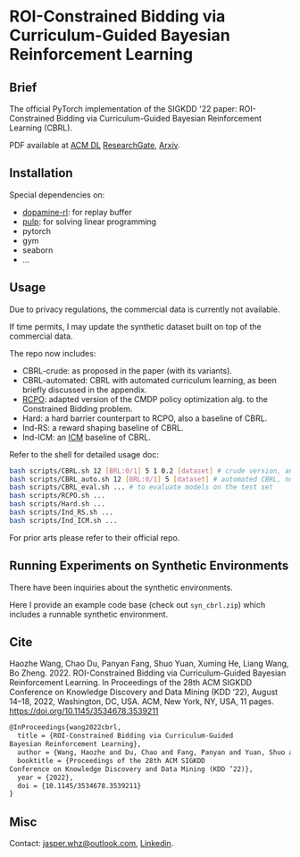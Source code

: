 # ROI-Constrained Bidding via Curriculum-Guided Bayesian Reinforcement Learning
## Brief 
The official PyTorch implementation of the SIGKDD '22 paper: ROI-Constrained Bidding via Curriculum-Guided Bayesian Reinforcement Learning (CBRL). 

PDF available at [ACM DL](https://dl.acm.org/doi/abs/10.1145/3534678.3539211) [ResearchGate](https://www.researchgate.net/publication/361222484_ROI_Constrained_Bidding_via_Curriculum-Guided_Bayesian_Reinforcement_Learning), [Arxiv](https://arxiv.org/abs/2206.05240).

## Installation

Special dependencies on:
- [dopamine-rl](https://pypi.org/project/dopamine-rl/): for replay buffer
- [pulp](https://pypi.org/project/PuLP/): for solving linear programming
- pytorch
- gym
- seaborn
- ...

## Usage
Due to privacy regulations, the commercial data is currently not available. 

If time permits, I may update the synthetic dataset built on top of the commercial data. 

The repo now includes:
- CBRL-crude: as proposed in the paper (with its variants).
- CBRL-automated: CBRL with automated curriculum learning, as been briefly discussed in the appendix. 
- [RCPO](https://arxiv.org/abs/1805.11074): adapted version of the CMDP policy optimization alg. to the Constrained Bidding problem. 
- Hard: a hard barrier counterpart to RCPO, also a baseline of CBRL. 
- Ind-RS: a reward shaping baseline of CBRL.
- Ind-ICM: an [ICM](https://arxiv.org/pdf/1705.05363.pdf) baseline of CBRL. 

Refer to the shell for detailed usage doc:
```bash
bash scripts/CBRL.sh 12 [BRL:0/1] 5 1 0.2 [dataset] # crude version, and BRL&CRL variants
bash scripts/CBRL_auto.sh 12 [BRL:0/1] 5 [dataset] # automated CBRL, no hand-tuning curriculum
bash scripts/CBRL_eval.sh ... # to evaluate models on the test set
bash scripts/RCPO.sh ... 
bash scripts/Hard.sh ... 
bash scripts/Ind_RS.sh ...
bash scripts/Ind_ICM.sh ...
```

For prior arts please refer to their official repo. 

## Running Experiments on Synthetic Environments
There have been inquiries about the synthetic environments. 

Here I provide an example code base (check out `syn_cbrl.zip`) which includes a runnable synthetic environment.

## Cite
Haozhe Wang, Chao Du, Panyan Fang, Shuo Yuan, Xuming He, Liang
Wang, Bo Zheng. 2022. ROI-Constrained Bidding via Curriculum-Guided
Bayesian Reinforcement Learning. In Proceedings of the 28th ACM SIGKDD
Conference on Knowledge Discovery and Data Mining (KDD ’22), August
14–18, 2022, Washington, DC, USA. ACM, New York, NY, USA, 11 pages.
https://doi.org/10.1145/3534678.3539211

```latex
@InProceedings{wang2022cbrl,
  title = {ROI-Constrained Bidding via Curriculum-Guided
Bayesian Reinforcement Learning},
  author = {Wang, Haozhe and Du, Chao and Fang, Panyan and Yuan, Shuo and He, Xuming and Wang, Liang and Zheng, Bo},
  booktitle = {Proceedings of the 28th ACM SIGKDD
Conference on Knowledge Discovery and Data Mining (KDD ’22)},
  year = {2022},
  doi = {10.1145/3534678.3539211}
}
```

## Misc
Contact: jasper.whz@outlook.com, [Linkedin](https://www.linkedin.com/in/haozhe-wang-10877586/).